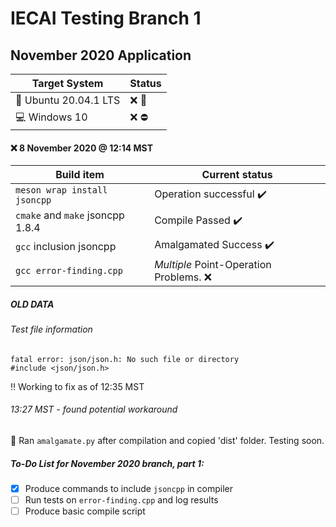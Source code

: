 # IECAI Testing Branch 1
## November 2020 Application

|  Target System  | Status |
|-----------------|--------|
| :penguin: Ubuntu 20.04.1 LTS | :x: :repeat: |
| :computer: Windows 10 | :x: :no_entry: |



#### :x: 8 November 2020 @ 12:14 MST
|     Build item      |  Current status  |
|---------------------|---------------|
|`meson wrap install jsoncpp`|  Operation successful :heavy_check_mark: |
| `cmake` and `make`  jsoncpp 1.8.4   |   Compile Passed  :heavy_check_mark:  |
|`gcc` inclusion jsoncpp| Amalgamated Success :heavy_check_mark:  |
|`gcc error-finding.cpp`| *Multiple* Point-Operation Problems. :x:|
##### OLD DATA
###### Test file information
```
fatal error: json/json.h: No such file or directory
#include <json/json.h>
```
:bangbang: Working to fix as of 12:35 MST
###### 13:27 MST - found potential workaround
:memo: Ran `amalgamate.py` after compilation and copied 'dist' folder. Testing soon.

##### To-Do List for November 2020 branch, part 1:
- [x] Produce commands to include `jsoncpp` in compiler
- [ ] Run tests on `error-finding.cpp` and log results
- [ ] Produce basic compile script
